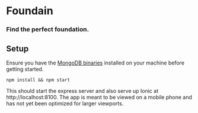 # Foundain
### Find the perfect foundation.

## Setup

Ensure you have the [MongoDB binaries](https://docs.mongodb.com/manual/tutorial/install-mongodb-on-os-x/) installed on your machine before getting started.

```npm install && npm start```

This should start the express server and also serve up Ionic at http://localhost:8100. The app is meant to be viewed on a mobile phone and has not yet been optimized for larger viewports.
